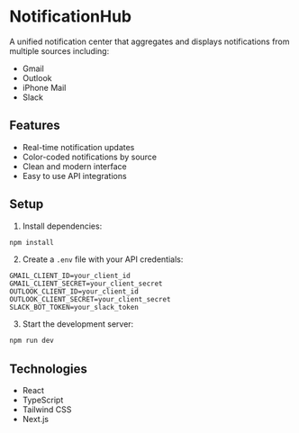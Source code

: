 # NotificationHub

A unified notification center that aggregates and displays notifications from multiple sources including:
- Gmail
- Outlook
- iPhone Mail
- Slack

## Features
- Real-time notification updates
- Color-coded notifications by source
- Clean and modern interface
- Easy to use API integrations

## Setup
1. Install dependencies:
```bash
npm install
```

2. Create a `.env` file with your API credentials:
```
GMAIL_CLIENT_ID=your_client_id
GMAIL_CLIENT_SECRET=your_client_secret
OUTLOOK_CLIENT_ID=your_client_id
OUTLOOK_CLIENT_SECRET=your_client_secret
SLACK_BOT_TOKEN=your_slack_token
```

3. Start the development server:
```bash
npm run dev
```

## Technologies
- React
- TypeScript
- Tailwind CSS
- Next.js